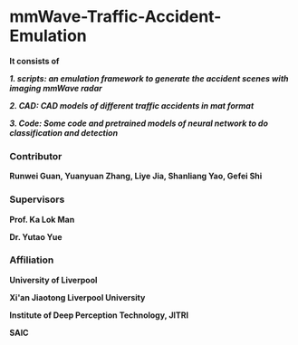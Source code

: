 # mmWave-Traffic-Accident-Emulation
**It consists of**

***1. scripts: an emulation framework to generate the accident scenes with imaging mmWave radar***

***2. CAD: CAD models of different traffic accidents in mat format***

***3. Code: Some code and pretrained models of neural network to do classification and detection***

### Contributor

**Runwei Guan, Yuanyuan Zhang, Liye Jia, Shanliang Yao, Gefei Shi**

### Supervisors
**Prof. Ka Lok Man**

**Dr. Yutao Yue**

### Affiliation
**University of Liverpool**

**Xi'an Jiaotong Liverpool University**

**Institute of Deep Perception Technology, JITRI**

**SAIC**
